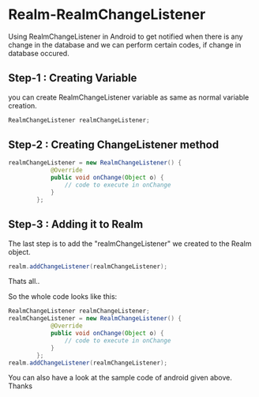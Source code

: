 # Realm-RealmChangeListener
Using RealmChangeListener in Android to get notified when there is any change in the database and we can perform certain codes, if change in database occured.

## Step-1 : Creating Variable

you can create RealmChangeListener variable as same as normal variable creation.
```java
RealmChangeListener realmChangeListener;
```
## Step-2 : Creating ChangeListener method
```java
realmChangeListener = new RealmChangeListener() {
            @Override
            public void onChange(Object o) {
                // code to execute in onChange
            }
        };
```        
## Step-3 : Adding it to Realm

The last step is to add the "realmChangeListener" we created to the Realm object.
```java
realm.addChangeListener(realmChangeListener);
```
Thats all..

So the whole code looks like this:
```java
RealmChangeListener realmChangeListener;
realmChangeListener = new RealmChangeListener() {
            @Override
            public void onChange(Object o) {
                // code to execute in onChange
            }
        };
realm.addChangeListener(realmChangeListener);
```
You can also have a look at the sample code of android given above. Thanks

